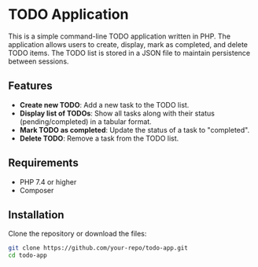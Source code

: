 # TODO Application

This is a simple command-line TODO application written in PHP. The application allows users to create, display, mark as completed, and delete TODO items. The TODO list is stored in a JSON file to maintain persistence between sessions.

## Features

- **Create new TODO**: Add a new task to the TODO list.
- **Display list of TODOs**: Show all tasks along with their status (pending/completed) in a tabular format.
- **Mark TODO as completed**: Update the status of a task to "completed".
- **Delete TODO**: Remove a task from the TODO list.

## Requirements

- PHP 7.4 or higher
- Composer

## Installation

Clone the repository or download the files:

```sh
git clone https://github.com/your-repo/todo-app.git
cd todo-app

